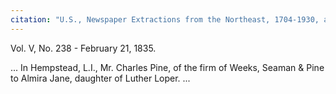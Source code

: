 ```yaml
---
citation: "U.S., Newspaper Extractions from the Northeast, 1704-1930, ancestry.com."
---
```

Vol. V, No. 238 - February 21, 1835.

... In Hempstead, L.I., Mr. Charles Pine, of the firm of Weeks, Seaman & Pine to Almira Jane, daughter of Luther Loper. ...
